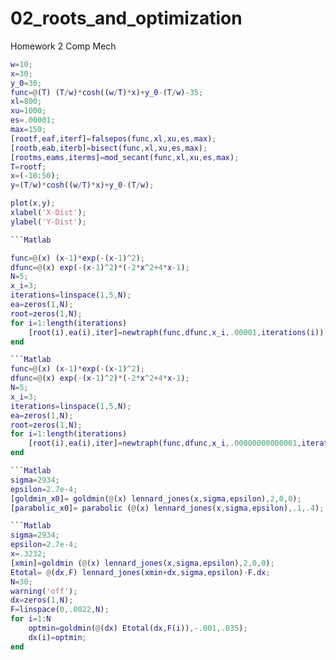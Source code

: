 # 02_roots_and_optimization
Homework 2 Comp Mech
```Matlab
w=10;
x=30;
y_0=30;
func=@(T) (T/w)*cosh((w/T)*x)+y_0-(T/w)-35;
xl=800;
xu=1000;
es=.00001;
max=150;
[rootf,eaf,iterf]=falsepos(func,xl,xu,es,max);
[rootb,eab,iterb]=bisect(func,xl,xu,es,max);
[rootms,eams,iterms]=mod_secant(func,xl,xu,es,max);
T=rootf;
x=(-10:50);
y=(T/w)*cosh((w/T)*x)+y_0-(T/w);

plot(x,y);
xlabel('X-Dist');
ylabel('Y-Dist');

```Matlab

func=@(x) (x-1)*exp(-(x-1)^2);
dfunc=@(x) exp(-(x-1)^2)*(-2*x^2+4*x-1);
N=5;
x_i=3;
iterations=linspace(1,5,N);
ea=zeros(1,N);
root=zeros(1,N);
for i=1:length(iterations)
    [root(i),ea(i),iter]=newtraph(func,dfunc,x_i,.00001,iterations(i));
end

```Matlab
func=@(x) (x-1)*exp(-(x-1)^2);
dfunc=@(x) exp(-(x-1)^2)*(-2*x^2+4*x-1);
N=5;
x_i=3;
iterations=linspace(1,5,N);
ea=zeros(1,N);
root=zeros(1,N);
for i=1:length(iterations)
    [root(i),ea(i),iter]=newtraph(func,dfunc,x_i,.00000000000001,iterations(i));
end

```Matlab
sigma=2934;
epsilon=2.7e-4;
[goldmin_x0]= goldmin(@(x) lennard_jones(x,sigma,epsilon),2,0,0);
[parabolic_x0]= parabolic (@(x) lennard_jones(x,sigma,epsilon),.1,.4);

```Matlab
sigma=2934;
epsilon=2.7e-4;
x=.3232;
[xmin]=goldmin (@(x) lennard_jones(x,sigma,epsilon),2,0,0);
Etotal= @(dx,F) lennard_jones(xmin+dx,sigma,epsilon)-F.dx;
N=30;
warning('off');
dx=zeros(1,N);
F=linspace(0,.0022,N);
for i=1:N
    optmin=goldmin(@(dx) Etotal(dx,F(i)),-.001,.035);
    dx(i)=optmin;
end
